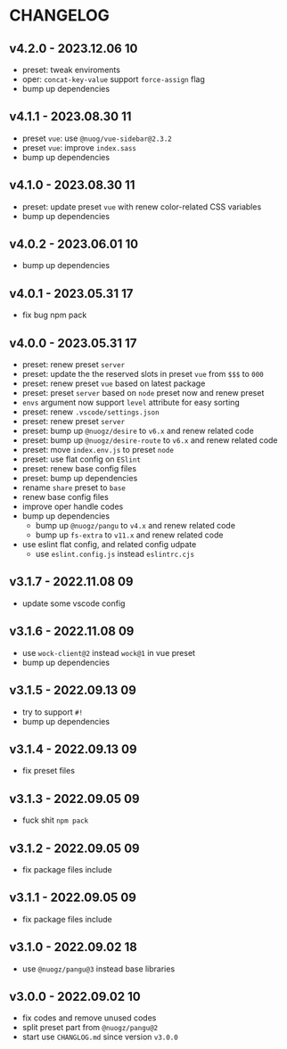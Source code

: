 # CHANGELOG

## v4.2.0 - 2023.12.06 10
* preset: tweak enviroments
* oper: `concat-key-value` support `force-assign` flag
* bump up dependencies


## v4.1.1 - 2023.08.30 11
* preset `vue`: use `@nuog/vue-sidebar@2.3.2`
* preset `vue`: improve `index.sass`
* bump up dependencies


## v4.1.0 - 2023.08.30 11
* preset: update preset `vue` with renew color-related CSS variables 
* bump up dependencies


## v4.0.2 - 2023.06.01 10
* bump up dependencies


## v4.0.1 - 2023.05.31 17
* fix bug npm pack


## v4.0.0 - 2023.05.31 17
* preset: renew preset `server`
* preset: update the the reserved slots in preset `vue` from `$$$` to `000`
* preset: renew preset `vue` based on latest package
* preset: preset `server` based on `node` preset now and renew preset
* `envs` argument now support `level` attribute for easy sorting
* preset: renew `.vscode/settings.json`
* preset: renew preset `server`
* preset: bump up `@nuogz/desire` to `v6.x` and renew related code
* preset: bump up `@nuogz/desire-route` to `v6.x` and renew related code
* preset: move `index.env.js` to preset `node`
* preset: use flat config on `ESlint`
* preset: renew base config files
* preset: bump up dependencies
* rename `share` preset to `base`
* renew base config files
* improve oper handle codes
* bump up dependencies
	* bump up `@nuogz/pangu` to `v4.x` and renew related code
	* bump up `fs-extra` to `v11.x` and renew related code
* use eslint flat config, and related config udpate
	* use `eslint.config.js` instead `eslintrc.cjs`


## v3.1.7 - 2022.11.08 09
* update some vscode config


## v3.1.6 - 2022.11.08 09
* use `wock-client@2` instead `wock@1` in vue preset
* bump up dependencies


## v3.1.5 - 2022.09.13 09
* try to support `#!`
* bump up dependencies


## v3.1.4 - 2022.09.13 09
* fix preset files


## v3.1.3 - 2022.09.05 09
* fuck shit `npm pack`


## v3.1.2 - 2022.09.05 09
* fix package files include


## v3.1.1 - 2022.09.05 09
* fix package files include


## v3.1.0 - 2022.09.02 18
* use `@nuogz/pangu@3` instead base libraries


## v3.0.0 - 2022.09.02 10
* fix codes and remove unused codes
* split preset part from `@nuogz/pangu@2`
* start use `CHANGLOG.md` since version `v3.0.0`
